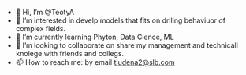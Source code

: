 - 👋 Hi, I’m @TeotyA
- 👀 I’m interested in develp models that fits on drlling behaviuor of complex fields.
- 🌱 I’m currently learning Phyton, Data Cience, ML
- 💞️ I’m looking to collaborate on share my management and technicall knolege with friends and collegs.
- 📫 How to reach me: by email tludena2@slb.com 


<!---
TeotyA/TeotyA is a ✨ special ✨ repository because its `README.md` (this file) appears on your GitHub profile.
You can click the Preview link to take a look at your changes.
--->
